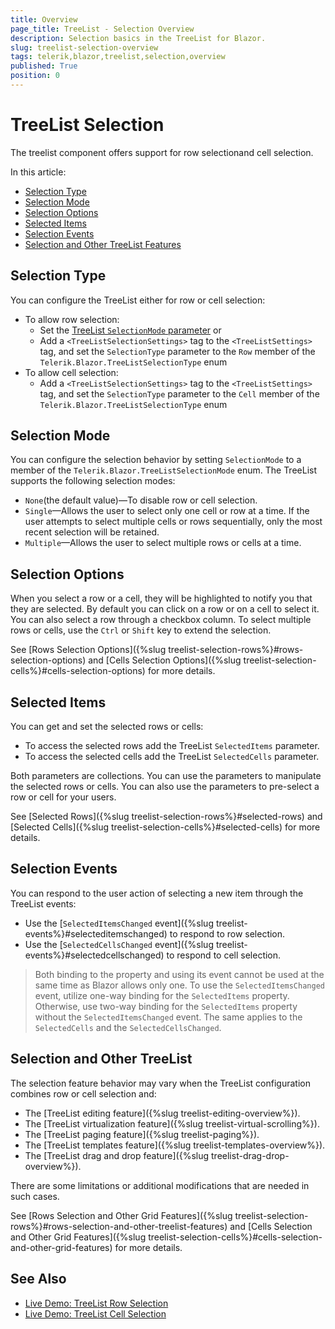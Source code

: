 ```yaml
---
title: Overview
page_title: TreeList - Selection Overview
description: Selection basics in the TreeList for Blazor.
slug: treelist-selection-overview
tags: telerik,blazor,treelist,selection,overview
published: True
position: 0
---
```


# TreeList Selection

The treelist component offers support for row selectionand cell selection.

In this article:

* [Selection Type](#selection-type)
* [Selection Mode](#selection-mode)
* [Selection Options](#selection-options)
* [Selected Items](#selected-items)
* [Selection Events](#selection-events)
* [Selection and Other TreeList Features](#selection-and-other-treelist-features)

## Selection Type

You can configure the TreeList either for row or cell selection:
* To allow row selection:
  * Set the [TreeList `SelectionMode` parameter](#selection-mode) or
  * Add a `<TreeListSelectionSettings>` tag to the `<TreeListSettings>` tag, and set the `SelectionType` parameter to the `Row` member of the `Telerik.Blazor.TreeListSelectionType` enum
* To allow cell selection:
  * Add a `<TreeListSelectionSettings>` tag to the `<TreeListSettings>` tag, and set the `SelectionType` parameter to the `Cell` member of the `Telerik.Blazor.TreeListSelectionType` enum

## Selection Mode

You can configure the selection behavior by setting `SelectionMode` to a member of the `Telerik.Blazor.TreeListSelectionMode` enum. The TreeList supports the following selection modes:

* `None`(the default value)—To disable row or cell selection.
* `Single`—Allows the user to select only one cell or row at a time. If the user attempts to select multiple cells or rows sequentially, only the most recent selection will be retained.
* `Multiple`—Allows the user to select multiple rows or cells at a time.

## Selection Options

When you select a row or a cell, they will be highlighted to notify you that they are selected. By default you can click on a row or on a cell to select it. You can also select a row through a checkbox column. To select multiple rows or cells, use the `Ctrl` or `Shift` key to extend the selection.

See [Rows Selection Options]({%slug treelist-selection-rows%}#rows-selection-options) and [Cells Selection Options]({%slug treelist-selection-cells%}#cells-selection-options) for more details.

## Selected Items

You can get and set the selected rows or cells:
* To access the selected rows add the TreeList `SelectedItems` parameter.
* To access the selected cells add the TreeList `SelectedCells` parameter.

Both parameters are collections. You can use the parameters to manipulate the selected rows or cells. You can also use the parameters to pre-select a row or cell for your users.

See [Selected Rows]({%slug treelist-selection-rows%}#selected-rows) and [Selected Cells]({%slug treelist-selection-cells%}#selected-cells) for more details.

## Selection Events

You can respond to the user action of selecting a new item through the TreeList events:
* Use the [`SelectedItemsChanged` event]({%slug treelist-events%}#selecteditemschanged) to respond to row selection.
* Use the [`SelectedCellsChanged` event]({%slug treelist-events%}#selectedcellschanged) to respond to cell selection.

> Both binding to the property and using its event cannot be used at the same time as Blazor allows only one. To use the `SelectedItemsChanged` event, utilize one-way binding for the `SelectedItems` property. Otherwise, use two-way binding for the `SelectedItems` property without the `SelectedItemsChanged` event. The same applies to the `SelectedCells` and the `SelectedCellsChanged`.

## Selection and Other TreeList

The selection feature behavior may vary when the TreeList configuration combines row or cell selection and:
* The [TreeList editing feature]({%slug treelist-editing-overview%}).
* The [TreeList virtualization feature]({%slug treelist-virtual-scrolling%}).
* The [TreeList paging feature]({%slug treelist-paging%}).
* The [TreeList templates feature]({%slug treelist-templates-overview%}).
* The [TreeList drag and drop feature]({%slug treelist-drag-drop-overview%}).

There are some limitations or additional modifications that are needed in such cases.

See [Rows Selection and Other Grid Features]({%slug treelist-selection-rows%}#rows-selection-and-other-treelist-features) and [Cells Selection and Other Grid Features]({%slug treelist-selection-cells%}#cells-selection-and-other-grid-features) for more details.

## See Also

  * [Live Demo: TreeList Row Selection](https://demos.telerik.com/blazor-ui/treelist/row-selection)
  * [Live Demo: TreeList Cell Selection](https://demos.telerik.com/blazor-ui/treelist/cell-selection)